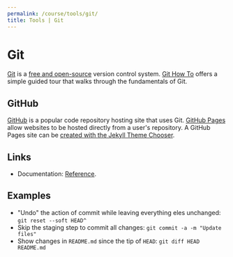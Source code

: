 ```yaml
---
permalink: /course/tools/git/
title: Tools | Git
---
```

# Git

[Git](https://git-scm.com/) is a [free and open-source](https://git-scm.com/about/free-and-open-source) version control system. [Git How To](https://githowto.com/) offers a simple guided tour that walks through the fundamentals of Git.

## GitHub

[GitHub](https://github.com/) is a popular code repository hosting site that uses Git. [GitHub Pages](https://pages.github.com/) allow websites to be hosted directly from a user's repository. A GitHub Pages site can be [created with the Jekyll Theme Chooser](https://help.github.com/articles/creating-a-github-pages-site-with-the-jekyll-theme-chooser/).

## Links

* Documentation: [Reference](https://git-scm.com/docs).

## Examples

* "Undo" the action of commit while leaving everything eles unchanged: `git reset --soft HEAD^`
* Skip the staging step to commit all changes: `git commit -a -m "Update files"`
* Show changes in `README.md` since the tip of `HEAD`: `git diff HEAD README.md`

